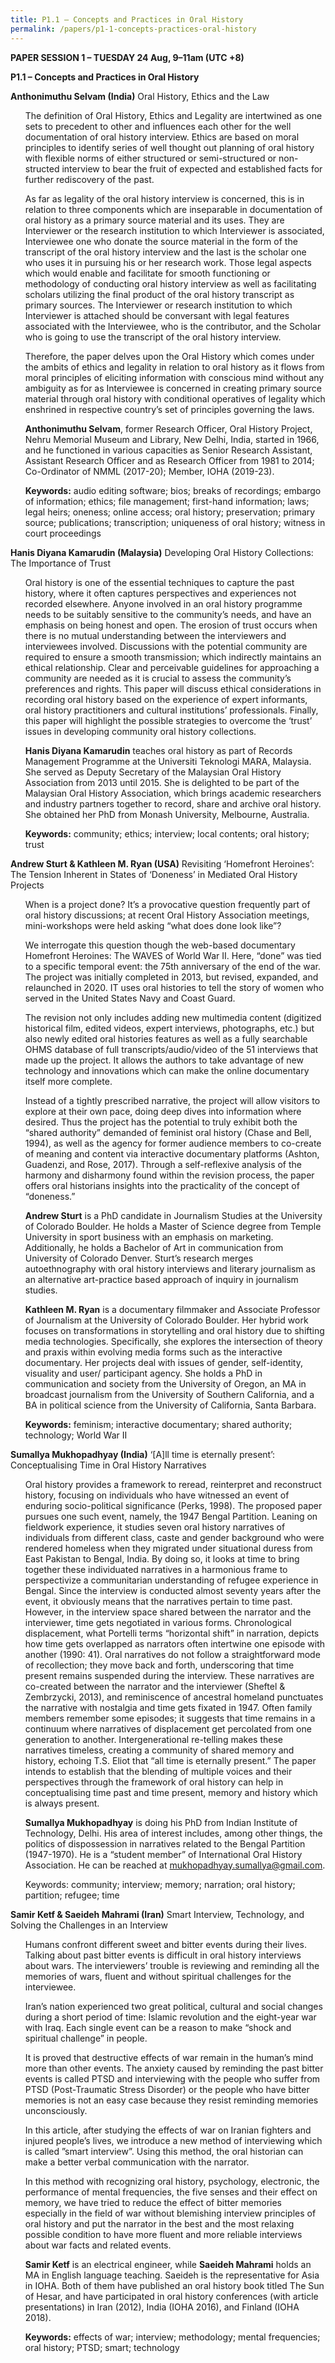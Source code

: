 ```yaml
---
title: P1.1 – Concepts and Practices in Oral History
permalink: /papers/p1-1-concepts-practices-oral-history
---
```



<b>PAPER SESSION 1 – TUESDAY 24 Aug, 9–11am (UTC +8)</b>

<b>P1.1 – Concepts and Practices in Oral History</b>

<b>Anthonimuthu Selvam (India)</b> Oral History, Ethics and the Law

<ul>The definition of Oral History, Ethics and Legality are intertwined as one sets to precedent to other and influences each other for the well documentation of oral history interview. Ethics are based on moral principles to identify series of well thought out planning of oral history with flexible norms of either structured or semi-structured or non-structed interview to bear the fruit of expected and established facts for further rediscovery of the past.</ul>
  
<ul>As far as legality of the oral history interview is concerned, this is in relation to three components which are inseparable in documentation of oral history as a primary source material and its uses. They are Interviewer or the research institution to which Interviewer is associated, Interviewee one who donate the source material in the form of the transcript of the oral history interview and the last is the scholar one who uses it in pursuing his or her research work. Those legal aspects which would enable and facilitate for smooth functioning or methodology of conducting oral history interview as well as facilitating scholars utilizing the final product of the oral history transcript as primary sources. The Interviewer or research institution to which Interviewer is attached should be conversant with legal features associated with the Interviewee, who is the contributor, and the Scholar who is going to use the transcript of the oral history interview.</ul> 

<ul>Therefore, the paper delves upon the Oral History which comes under the ambits of ethics and legality in relation to oral history as it flows from moral principles of eliciting information with conscious mind without any ambiguity as for as Interviewee is concerned in creating primary source material through oral history with conditional operatives of legality which enshrined in respective country’s set of principles governing the laws.</ul>

<ul><b>Anthonimuthu Selvam</b>, former Research Officer, Oral History Project, Nehru Memorial Museum and Library, New Delhi, India, started in 1966, and he functioned in various capacities as Senior Research Assistant, Assistant Research Officer and as Research Officer from 1981 to 2014; Co-Ordinator of NMML (2017-20); Member, IOHA (2019-23).</ul>

<ul><b>Keywords:</b> audio editing software; bios; breaks of recordings; embargo of information; ethics; file management; first-hand information; laws; legal heirs; oneness; online access; oral history; preservation; primary source; publications; transcription; uniqueness of oral history; witness in court proceedings</ul>

<b>Hanis Diyana Kamarudin (Malaysia)</b> Developing Oral History Collections: The Importance of Trust

<ul>Oral history is one of the essential techniques to capture the past history, where it often captures perspectives and experiences not recorded elsewhere. Anyone involved in an oral history programme needs to be suitably sensitive to the community’s needs, and have an emphasis on being honest and open. The erosion of trust occurs when there is no mutual understanding between the interviewers and interviewees involved. Discussions with the potential community are required to ensure a smooth transmission; which indirectly maintains an ethical relationship. Clear and perceivable guidelines for approaching a community are needed as it is crucial to assess the community’s preferences and rights. This paper will discuss ethical considerations in recording oral history based on the experience of expert informants, oral history practitioners and cultural institutions’ professionals. Finally, this paper will highlight the possible strategies to overcome the ‘trust’ issues in developing community oral history collections.</ul> 

<ul><b>Hanis Diyana Kamarudin</b> teaches oral history as part of Records Management Programme at the Universiti Teknologi MARA, Malaysia. She served as Deputy Secretary of the Malaysian Oral History Association from 2013 until 2015. She is delighted to be part of the Malaysian Oral History Association, which brings academic researchers and industry partners together to record, share and archive oral history. She obtained her PhD from Monash University, Melbourne, Australia.</ul>

<ul><b>Keywords:</b> community; ethics; interview; local contents; oral history; trust</ul>

<b>Andrew Sturt & Kathleen M. Ryan (USA)</b> Revisiting ‘Homefront Heroines’: The Tension Inherent in States of ‘Doneness’ in Mediated Oral History Projects

<ul>When is a project done? It’s a provocative question frequently part of oral history discussions; at recent Oral History Association meetings, mini-workshops were held asking “what does done look like”?</ul>
  
<ul>We interrogate this question though the web-based documentary Homefront Heroines: The WAVES of World War II. Here, “done” was tied to a specific temporal event: the 75th anniversary of the end of the war. The project was initially completed in 2013, but revised, expanded, and relaunched in 2020. IT uses oral histories to tell the story of women who served in the United States Navy and Coast Guard.</ul>

<ul>The revision not only includes adding new multimedia content (digitized historical film, edited videos, expert interviews, photographs, etc.) but also newly edited oral histories features as well as a fully searchable OHMS database of full transcripts/audio/video of the 51 interviews that made up the project. It allows the authors to take advantage of new technology and innovations which can make the online documentary itself more complete.</ul> 

<ul>Instead of a tightly prescribed narrative, the project will allow visitors to explore at their own pace, doing deep dives into information where desired. Thus the project has the potential to truly exhibit both the “shared authority” demanded of feminist oral history (Chase and Bell, 1994), as well as the agency for former audience members to co-create of meaning and content via interactive documentary platforms (Ashton, Guadenzi, and Rose, 2017). Through a self-reflexive analysis of the harmony and disharmony found within the revision process, the paper offers oral historians insights into the practicality of the concept of “doneness.”</ul>

<ul><b>Andrew Sturt</b> is a PhD candidate in Journalism Studies at the University of Colorado Boulder. He holds a Master of Science degree from Temple University in sport business with an emphasis on marketing. Additionally, he holds a Bachelor of Art in communication from University of Colorado Denver. Sturt’s research merges autoethnography with oral history interviews and literary journalism as an alternative art-practice based approach of inquiry in journalism studies.</ul>

<ul><b>Kathleen M. Ryan</b> is a documentary filmmaker and Associate Professor of Journalism at the University of Colorado Boulder. Her hybrid work focuses on transformations in storytelling and oral history due to shifting media technologies. Specifically, she explores the intersection of theory and praxis within evolving media forms such as the interactive documentary. Her projects deal with issues of gender, self-identity, visuality and user/ participant agency. She holds a PhD in communication and society from the University of Oregon, an MA in broadcast journalism from the University of Southern California, and a BA in political science from the University of California, Santa Barbara.</ul>

<ul><b>Keywords:</b> feminism; interactive documentary; shared authority; technology; World War II</ul>

<b>Sumallya Mukhopadhyay (India)</b> ‘[A]ll time is eternally present’: Conceptualising Time in Oral History Narratives

<ul>Oral history provides a framework to reread, reinterpret and reconstruct history, focusing on individuals who have witnessed an event of enduring socio-political significance (Perks, 1998). The proposed paper pursues one such event, namely, the 1947 Bengal Partition. Leaning on fieldwork experience, it studies seven oral history narratives of individuals from different class, caste and gender background who were rendered homeless when they migrated under situational duress from East Pakistan to Bengal, India. By doing so, it looks at time to bring together these individuated narratives in a harmonious frame to perspectivize a communitarian understanding of refugee experience in Bengal. Since the interview is conducted almost seventy years after the event, it obviously means that the narratives pertain to time past. However, in the interview space shared between the narrator and the interviewer, time gets negotiated in various forms. Chronological displacement, what Portelli terms “horizontal shift” in narration, depicts how time gets overlapped as narrators often intertwine one episode with another (1990: 41). Oral narratives do not follow a straightforward mode of recollection; they move back and forth, underscoring that time present remains suspended during the interview. These narratives are co-created between the narrator and the interviewer (Sheftel & Zembrzycki, 2013), and reminiscence of ancestral homeland punctuates the narrative with nostalgia and time gets fixated in 1947. Often family members remember some episodes; it suggests that time remains in a continuum where narratives of displacement get percolated from one generation to another. Intergenerational re-telling makes these narratives timeless, creating a community of shared memory and history, echoing T.S. Eliot that “all time is eternally present.” The paper intends to establish that the blending of multiple voices and their perspectives through the framework of oral history can help in conceptualising time past and time present, memory and history which is always present.</ul>

<ul><b>Sumallya Mukhopadhyay</b> is doing his PhD from Indian Institute of Technology, Delhi. His area of interest includes, among other things, the politics of dispossession in narratives related to the Bengal Partition (1947-1970). He is a “student member” of International Oral History Association. He can be reached at <a href="mailto:mukhopadhyay.sumallya@gmail.com">mukhopadhyay.sumallya@gmail.com</a>.</ul>

<ul><a>Keywords:</a> community; interview; memory; narration; oral history; partition; refugee; time</ul>

<b>Samir Ketf & Saeideh Mahrami (Iran)</b> Smart Interview, Technology, and Solving the Challenges in an Interview

<ul>Humans confront different sweet and bitter events during their lives. Talking about past bitter events is difficult in oral history interviews about wars. The interviewers’ trouble is reviewing and reminding all the memories of wars, fluent and without spiritual challenges for the interviewee.</ul>

<ul>Iran’s nation experienced two great political, cultural and social changes during a short period of time: Islamic revolution and the eight-year war with Iraq. Each single event can be a reason to make “shock and spiritual challenge” in people.</ul>

<ul>It is proved that destructive effects of war remain in the human’s mind more than other events. The anxiety caused by reminding the past bitter events is called PTSD and interviewing with the people who suffer from PTSD (Post-Traumatic Stress Disorder) or the people who have bitter memories is not an easy case because they resist reminding memories unconsciously.</ul>

<ul>In this article, after studying the effects of war on Iranian fighters and injured people’s lives, we introduce a new method of interviewing which is called ”smart interview”. Using this method, the oral historian can make a better verbal communication with the narrator.</ul>

<ul>In this method with recognizing oral history, psychology, electronic, the performance of mental frequencies, the five senses and their effect on memory, we have tried to reduce the effect of bitter memories especially in the field of war without blemishing interview principles of oral history and put the narrator in the best and the most relaxing possible condition to have more fluent and more reliable interviews about war facts and related events.</ul>

<ul><b>Samir Ketf</b> is an electrical engineer, while <b>Saeideh Mahrami</b> holds an MA in English language teaching. Saeideh is the representative for Asia in IOHA. Both of them have published an oral history book titled The Sun of Hesar, and have participated in oral history conferences (with article presentations) in Iran (2012), India (IOHA 2016), and Finland (IOHA 2018).</ul>

<ul><b>Keywords:</b> effects of war; interview; methodology; mental frequencies; oral history; PTSD; smart; technology</ul>
